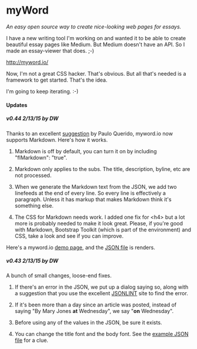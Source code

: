 # myWord

<i>An easy open source way to create nice-looking web pages for essays.</i>



I have a new writing tool I'm working on and wanted it to be able to create beautiful essay pages like Medium. But Medium doesn't have an API. So I made an essay-viewer that does. ;-)

<a href="http://myword.io/">http://myword.io/</a>

Now, I'm not a great CSS hacker. That's obvious. But all that's needed is a framework to get started. That's the idea.

I'm going to keep iterating. :-)

#### Updates

##### v0.44 2/13/15 by DW

Thanks to an excellent <a href="http://scripting.com/2015/02/12/somethingFunIWhippedUp.html#comment-1851937171">suggestion</a> by Paulo Querido, myword.io now supports Markdown. Here's how it works. 

1. Markdown is off by default, you can turn it on by including "flMarkdown": "true". 

2. Markdown only applies to the subs. The title, description, byline, etc are not processed.

3. When we generate the Markdown text from the JSON, we add two linefeeds at the end of every line. So every line is effectively a paragraph. Unless it has markup that makes Markdown think it's something else.

4. The CSS for Markdown needs work. I added one fix for &lt;h4> but a lot more is probably needed to make it look great. Please, if you're good with Markdown, Bootstrap Toolkit (which is part of the environment) and CSS, take a look and see if you can improve. 

Here's a myword.io <a href="http://myword.io/?url=http://myword.io/examples/markdown.json">demo page</a>, and the <a href="http://myword.io/examples/markdown.json">JSON file</a> is renders.

##### v0.43 2/13/15 by DW

A bunch of small changes, loose-end fixes.

1. If there's an error in the JSON, we put up a dialog saying so, along with a suggestion that you use the excellent <a href="http://jsonlint.com/">JSONLINT</a> site to find the error.

2. If it's been more than a day since an article was posted, instead of saying "By Mary Jones <b>at</b> Wednesday", we say "<b>on</b> Wednesday".

3. Before using any of the values in the JSON, be sure it exists. 

4. You can change the title font and the body font. See the <a href="http://myword.io/essay.json">example JSON file</a> for a clue.

